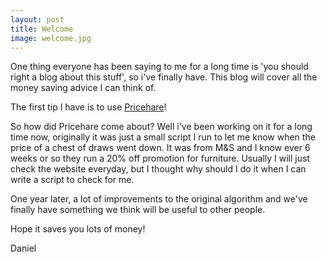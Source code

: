 ```yaml
---
layout: post
title: Welcome
image: welcome.jpg
---
```


One thing everyone has been saying to me for a long time is 'you should right a blog about this stuff', so i've finally have. This blog will cover all the money saving advice I can think of.

The first tip I have is to use [Pricehare](http://pricehare.com)!

So how did Pricehare come about? Well i've been working on it for a long time now, originally it was just a small script I run to let me know when the price of a chest of draws went down. It was from M&S and I know ever 6 weeks or so they run a 20% off promotion for furniture. Usually I will just check the website everyday, but I thought why should I do it when I can write a script to check for me.

One year later, a lot of improvements to the original algorithm and we've finally have something we think will be useful to other people.

Hope it saves you lots of money!

Daniel